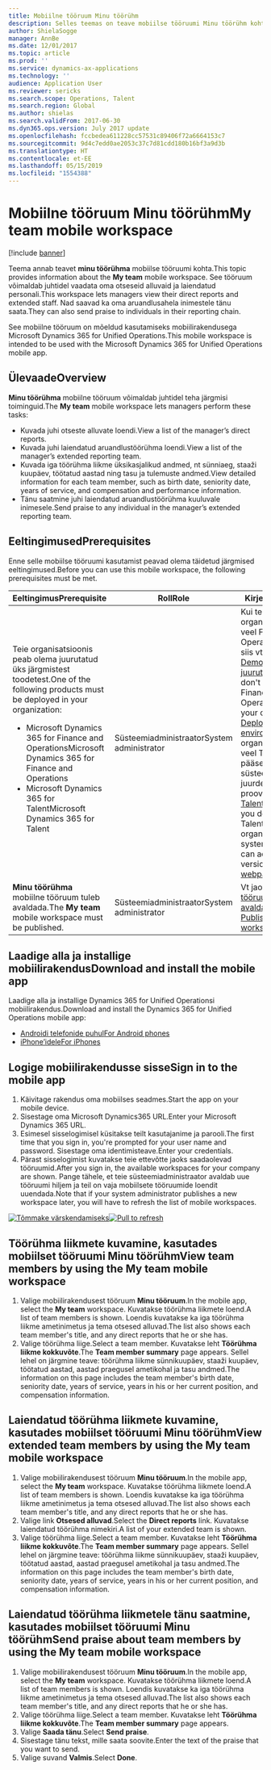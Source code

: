 ```yaml
---
title: Mobiilne tööruum Minu töörühm
description: Selles teemas on teave mobiilse tööruumi Minu töörühm kohta, kus juhtidel on võimalus oma otseseid alluvaid ja laiendatud personali vaadata. Kasutajad saavad ka oma aruandlusahela inimestele tänu saata.
author: ShielaSogge
manager: AnnBe
ms.date: 12/01/2017
ms.topic: article
ms.prod: ''
ms.service: dynamics-ax-applications
ms.technology: ''
audience: Application User
ms.reviewer: sericks
ms.search.scope: Operations, Talent
ms.search.region: Global
ms.author: shielas
ms.search.validFrom: 2017-06-30
ms.dyn365.ops.version: July 2017 update
ms.openlocfilehash: fccbedea611228cc57531c89406f72a6664153c7
ms.sourcegitcommit: 9d4c7edd0ae2053c37c7d81cdd180b16bf3a9d3b
ms.translationtype: HT
ms.contentlocale: et-EE
ms.lasthandoff: 05/15/2019
ms.locfileid: "1554388"
---
```

# <a name="my-team-mobile-workspace"></a><span data-ttu-id="83828-104">Mobiilne tööruum Minu töörühm</span><span class="sxs-lookup"><span data-stu-id="83828-104">My team mobile workspace</span></span>

[!include [banner](../includes/banner.md)]

<span data-ttu-id="83828-105">Teema annab teavet **minu töörühma** mobiilse tööruumi kohta.</span><span class="sxs-lookup"><span data-stu-id="83828-105">This topic provides information about the **My team** mobile workspace.</span></span> <span data-ttu-id="83828-106">See tööruum võimaldab juhtidel vaadata oma otseseid alluvaid ja laiendatud personali.</span><span class="sxs-lookup"><span data-stu-id="83828-106">This workspace lets managers view their direct reports and extended staff.</span></span> <span data-ttu-id="83828-107">Nad saavad ka oma aruandlusahela inimestele tänu saata.</span><span class="sxs-lookup"><span data-stu-id="83828-107">They can also send praise to individuals in their reporting chain.</span></span>

<span data-ttu-id="83828-108">See mobiilne tööruum on mõeldud kasutamiseks mobiilirakendusega Microsoft Dynamics 365 for Unified Operations.</span><span class="sxs-lookup"><span data-stu-id="83828-108">This mobile workspace is intended to be used with the Microsoft Dynamics 365 for Unified Operations mobile app.</span></span>

## <a name="overview"></a><span data-ttu-id="83828-109">Ülevaade</span><span class="sxs-lookup"><span data-stu-id="83828-109">Overview</span></span> 
<span data-ttu-id="83828-110">**Minu töörühma** mobiilne tööruum võimaldab juhtidel teha järgmisi toiminguid.</span><span class="sxs-lookup"><span data-stu-id="83828-110">The **My team** mobile workspace lets managers perform these tasks:</span></span>

- <span data-ttu-id="83828-111">Kuvada juhi otseste alluvate loendi.</span><span class="sxs-lookup"><span data-stu-id="83828-111">View a list of the manager’s direct reports.</span></span>
- <span data-ttu-id="83828-112">Kuvada juhi laiendatud aruandlustöörühma loendi.</span><span class="sxs-lookup"><span data-stu-id="83828-112">View a list of the manager’s extended reporting team.</span></span>
- <span data-ttu-id="83828-113">Kuvada iga töörühma liikme üksikasjalikud andmed, nt sünniaeg, staaži kuupäev, töötatud aastad ning tasu ja tulemuste andmed.</span><span class="sxs-lookup"><span data-stu-id="83828-113">View detailed information for each team member, such as birth date, seniority date, years of service, and compensation and performance information.</span></span>
- <span data-ttu-id="83828-114">Tänu saatmine juhi laiendatud aruandlustöörühma kuuluvale inimesele.</span><span class="sxs-lookup"><span data-stu-id="83828-114">Send praise to any individual in the manager’s extended reporting team.</span></span>

## <a name="prerequisites"></a><span data-ttu-id="83828-115">Eeltingimused</span><span class="sxs-lookup"><span data-stu-id="83828-115">Prerequisites</span></span>
<span data-ttu-id="83828-116">Enne selle mobiilse tööruumi kasutamist peavad olema täidetud järgmised eeltingimused.</span><span class="sxs-lookup"><span data-stu-id="83828-116">Before you can use this mobile workspace, the following prerequisites must be met.</span></span>

<table>
<thead>
<tr class="header">
<th><span data-ttu-id="83828-117">Eeltingimus</span><span class="sxs-lookup"><span data-stu-id="83828-117">Prerequisite</span></span></th>
<th><span data-ttu-id="83828-118">Roll</span><span class="sxs-lookup"><span data-stu-id="83828-118">Role</span></span></th>
<th><span data-ttu-id="83828-119">Kirjeldus</span><span class="sxs-lookup"><span data-stu-id="83828-119">Description</span></span></th>
</tr>
</thead>
<tbody>
<tr class="odd">
<td><span data-ttu-id="83828-120">Teie organisatsioonis peab olema juurutatud üks järgmistest toodetest.</span><span class="sxs-lookup"><span data-stu-id="83828-120">One of the following products must be deployed in your organization:</span></span>
<ul><li><span data-ttu-id="83828-121">Microsoft Dynamics 365 for Finance and Operations</span><span class="sxs-lookup"><span data-stu-id="83828-121">Microsoft Dynamics 365 for Finance and Operations</span></span></li>
<li><span data-ttu-id="83828-122">Microsoft Dynamics 365 for Talent</span><span class="sxs-lookup"><span data-stu-id="83828-122">Microsoft Dynamics 365 for Talent</span></span></li>
</ul>
</td>
<td><span data-ttu-id="83828-123">Süsteemiadministraator</span><span class="sxs-lookup"><span data-stu-id="83828-123">System administrator</span></span></td>
<td><span data-ttu-id="83828-124">Kui teie organisatsioonis pol&#39;e veel Finance and Operations juurutatud, siis vt teemat <a href="../deployment/deploy-demo-environment.md">Demokeskkonna juurutamine</a>.</span><span class="sxs-lookup"><span data-stu-id="83828-124">If you don&#39;t already have Finance and Operations deployed in your organization, see <a href="../deployment/deploy-demo-environment.md">Deploy a demo environment</a>.</span></span> <span data-ttu-id="83828-125">Kui teie organisatsioonis pol&#39;e veel Talentit juurutatud, pääseb süsteemiadministraator juurde prooviversioonile <a href="https://www.microsoft.com/en-us/dynamics365/talent">Talenti veebilehel</a>.</span><span class="sxs-lookup"><span data-stu-id="83828-125">If you don&#39;t already have Talent deployed in your organization, the system administrator can access a trial version from the <a href="https://www.microsoft.com/en-us/dynamics365/talent">Talent webpage</a>.</span></span>
</td>
</tr>
<tr class="even">
<td><span data-ttu-id="83828-126"><strong>Minu töörühma</strong> mobiilne tööruum tuleb avaldada.</span><span class="sxs-lookup"><span data-stu-id="83828-126">The <strong>My team</strong> mobile workspace must be published.</span></span></td>
<td><span data-ttu-id="83828-127">Süsteemiadministraator</span><span class="sxs-lookup"><span data-stu-id="83828-127">System administrator</span></span></td>
<td><span data-ttu-id="83828-128">Vt jaotist <a href="publish-mobile-workspace.md">Mobiilse tööruumi avaldamine</a>.</span><span class="sxs-lookup"><span data-stu-id="83828-128">See <a href="publish-mobile-workspace.md">Publish a mobile workspace</a>.</span></span></td>
</tr>
</tbody>
</table>

## <a name="download-and-install-the-mobile-app"></a><span data-ttu-id="83828-129">Laadige alla ja installige mobiilirakendus</span><span class="sxs-lookup"><span data-stu-id="83828-129">Download and install the mobile app</span></span>

<span data-ttu-id="83828-130">Laadige alla ja installige Dynamics 365 for Unified Operationsi mobiilirakendus.</span><span class="sxs-lookup"><span data-stu-id="83828-130">Download and install the Dynamics 365 for Unified Operations mobile app:</span></span>

-   [<span data-ttu-id="83828-131">Androidi telefonide puhul</span><span class="sxs-lookup"><span data-stu-id="83828-131">For Android phones</span></span>](https://go.microsoft.com/fwlink/?linkid=850662)
-   [<span data-ttu-id="83828-132">iPhone’idele</span><span class="sxs-lookup"><span data-stu-id="83828-132">For iPhones</span></span>](https://go.microsoft.com/fwlink/?linkid=850663)

## <a name="sign-in-to-the-mobile-app"></a><span data-ttu-id="83828-133">Logige mobiilirakendusse sisse</span><span class="sxs-lookup"><span data-stu-id="83828-133">Sign in to the mobile app</span></span>
1.  <span data-ttu-id="83828-134">Käivitage rakendus oma mobiilses seadmes.</span><span class="sxs-lookup"><span data-stu-id="83828-134">Start the app on your mobile device.</span></span>
2.  <span data-ttu-id="83828-135">Sisestage oma Microsoft Dynamics365 URL.</span><span class="sxs-lookup"><span data-stu-id="83828-135">Enter your Microsoft Dynamics 365 URL.</span></span>
3.  <span data-ttu-id="83828-136">Esimesel sisselogimisel küsitakse teilt kasutajanime ja parooli.</span><span class="sxs-lookup"><span data-stu-id="83828-136">The first time that you sign in, you're prompted for your user name and password.</span></span> <span data-ttu-id="83828-137">Sisestage oma identimisteave.</span><span class="sxs-lookup"><span data-stu-id="83828-137">Enter your credentials.</span></span>
4.  <span data-ttu-id="83828-138">Pärast sisselogimist kuvatakse teie ettevõtte jaoks saadaolevad tööruumid.</span><span class="sxs-lookup"><span data-stu-id="83828-138">After you sign in, the available workspaces for your company are shown.</span></span> <span data-ttu-id="83828-139">Pange tähele, et teie süsteemiadministraator avaldab uue tööruumi hiljem ja teil on vaja mobiilsete tööruumide loendit uuendada.</span><span class="sxs-lookup"><span data-stu-id="83828-139">Note that if your system administrator publishes a new workspace later, you will have to refresh the list of mobile workspaces.</span></span>

<span data-ttu-id="83828-140">[![Tõmmake värskendamiseks](./media/pull-to-refresh-list-of-workspaces-183x300.png)](./media/pull-to-refresh-list-of-workspaces.png)</span><span class="sxs-lookup"><span data-stu-id="83828-140">[![Pull to refresh](./media/pull-to-refresh-list-of-workspaces-183x300.png)](./media/pull-to-refresh-list-of-workspaces.png)</span></span>

## <a name="view-team-members-by-using-the-my-team-mobile-workspace"></a><span data-ttu-id="83828-141">Töörühma liikmete kuvamine, kasutades mobiilset tööruumi Minu töörühm</span><span class="sxs-lookup"><span data-stu-id="83828-141">View team members by using the My team mobile workspace</span></span>
1.  <span data-ttu-id="83828-142">Valige mobiilirakendusest tööruum **Minu tööruum**.</span><span class="sxs-lookup"><span data-stu-id="83828-142">In the mobile app, select the **My team** workspace.</span></span> <span data-ttu-id="83828-143">Kuvatakse töörühma liikmete loend.</span><span class="sxs-lookup"><span data-stu-id="83828-143">A list of team members is shown.</span></span> <span data-ttu-id="83828-144">Loendis kuvatakse ka iga töörühma liikme ametinimetus ja tema otsesed alluvad.</span><span class="sxs-lookup"><span data-stu-id="83828-144">The list also shows each team member's title, and any direct reports that he or she has.</span></span>
2.  <span data-ttu-id="83828-145">Valige töörühma liige.</span><span class="sxs-lookup"><span data-stu-id="83828-145">Select a team member.</span></span> <span data-ttu-id="83828-146">Kuvatakse leht **Töörühma liikme kokkuvõte**.</span><span class="sxs-lookup"><span data-stu-id="83828-146">The **Team member summary** page appears.</span></span> <span data-ttu-id="83828-147">Sellel lehel on järgmine teave: töörühma liikme sünnikuupäev, staaži kuupäev, töötatud aastad, aastad praegusel ametikohal ja tasu andmed.</span><span class="sxs-lookup"><span data-stu-id="83828-147">The information on this page includes the team member's birth date, seniority date, years of service, years in his or her current position, and compensation information.</span></span>

## <a name="view-extended-team-members-by-using-the-my-team-mobile-workspace"></a><span data-ttu-id="83828-148">Laiendatud töörühma liikmete kuvamine, kasutades mobiilset tööruumi Minu töörühm</span><span class="sxs-lookup"><span data-stu-id="83828-148">View extended team members by using the My team mobile workspace</span></span>
1.  <span data-ttu-id="83828-149">Valige mobiilirakendusest tööruum **Minu tööruum**.</span><span class="sxs-lookup"><span data-stu-id="83828-149">In the mobile app, select the **My team** workspace.</span></span> <span data-ttu-id="83828-150">Kuvatakse töörühma liikmete loend.</span><span class="sxs-lookup"><span data-stu-id="83828-150">A list of team members is shown.</span></span> <span data-ttu-id="83828-151">Loendis kuvatakse ka iga töörühma liikme ametinimetus ja tema otsesed alluvad.</span><span class="sxs-lookup"><span data-stu-id="83828-151">The list also shows each team member's title, and any direct reports that he or she has.</span></span>
1.  <span data-ttu-id="83828-152">Valige link **Otsesed alluvad**.</span><span class="sxs-lookup"><span data-stu-id="83828-152">Select the **Direct reports** link.</span></span> <span data-ttu-id="83828-153">Kuvatakse laiendatud töörühma nimekiri.</span><span class="sxs-lookup"><span data-stu-id="83828-153">A list of your extended team is shown.</span></span>
1.  <span data-ttu-id="83828-154">Valige töörühma liige.</span><span class="sxs-lookup"><span data-stu-id="83828-154">Select a team member.</span></span> <span data-ttu-id="83828-155">Kuvatakse leht **Töörühma liikme kokkuvõte**.</span><span class="sxs-lookup"><span data-stu-id="83828-155">The **Team member summary** page appears.</span></span> <span data-ttu-id="83828-156">Sellel lehel on järgmine teave: töörühma liikme sünnikuupäev, staaži kuupäev, töötatud aastad, aastad praegusel ametikohal ja tasu andmed.</span><span class="sxs-lookup"><span data-stu-id="83828-156">The information on this page includes the team member's birth date, seniority date, years of service, years in his or her current position, and compensation information.</span></span>

## <a name="send-praise-about-team-members-by-using-the-my-team-mobile-workspace"></a><span data-ttu-id="83828-157">Laiendatud töörühma liikmetele tänu saatmine, kasutades mobiilset tööruumi Minu töörühm</span><span class="sxs-lookup"><span data-stu-id="83828-157">Send praise about team members by using the My team mobile workspace</span></span>
1.  <span data-ttu-id="83828-158">Valige mobiilirakendusest tööruum **Minu tööruum**.</span><span class="sxs-lookup"><span data-stu-id="83828-158">In the mobile app, select the **My team** workspace.</span></span> <span data-ttu-id="83828-159">Kuvatakse töörühma liikmete loend.</span><span class="sxs-lookup"><span data-stu-id="83828-159">A list of team members is shown.</span></span> <span data-ttu-id="83828-160">Loendis kuvatakse ka iga töörühma liikme ametinimetus ja tema otsesed alluvad.</span><span class="sxs-lookup"><span data-stu-id="83828-160">The list also shows each team member's title, and any direct reports that he or she has.</span></span>
1.  <span data-ttu-id="83828-161">Valige töörühma liige.</span><span class="sxs-lookup"><span data-stu-id="83828-161">Select a team member.</span></span> <span data-ttu-id="83828-162">Kuvatakse leht **Töörühma liikme kokkuvõte**.</span><span class="sxs-lookup"><span data-stu-id="83828-162">The **Team member summary** page appears.</span></span>
1.  <span data-ttu-id="83828-163">Valige **Saada tänu**.</span><span class="sxs-lookup"><span data-stu-id="83828-163">Select **Send praise**.</span></span> 
1. <span data-ttu-id="83828-164">Sisestage tänu tekst, mille saata soovite.</span><span class="sxs-lookup"><span data-stu-id="83828-164">Enter the text of the praise that you want to send.</span></span> 
1. <span data-ttu-id="83828-165">Valige suvand **Valmis**.</span><span class="sxs-lookup"><span data-stu-id="83828-165">Select **Done**.</span></span>
